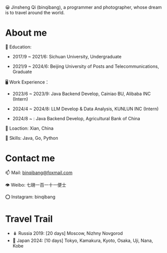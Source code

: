 😀 Jinsheng Qi (binqibang), a programmer and photographer, whose dream is to travel around the world.

# About me

🚩 Education:

- 2017/9 ~ 2021/6: Sichuan University, Undergraduate
  
- 2021/9 ~ 2024/6: Beijing University of Posts and Telecommunications, Graduate

🖥️ Work Experience：
- 2023/6 ~ 2023/9:  Java Backend Develop, Cainiao BU, Alibaba INC (Intern)

- 2024/4 ~ 2024/8:  LLM Develop & Data Analysis, KUNLUN INC (Intern)

- 2024/8 ~ : Java Backend Develop, Agricultural Bank of China

📌 Loaction: Xian, China

💪 Skills: Java, Go, Python

# Contact me

📫 Mail: binqibang@foxmail.com

👁️ Weibo: 七磅一百一十一便士

⭕ Instagram: binqibang

# Travel Trail
- 🪆 Russia 2019: [20 days] Moscow, Nizhny Novgorod
- 🗻 Japan  2024: [10 days] Tokyo, Kamakura, Kyoto, Osaka, Uji, Nana, Kobe

<!---
binqibang/binqibang is a ✨ special ✨ repository because its `README.md` (this file) appears on your GitHub profile.
You can click the Preview link to take a look at your changes.
--->
